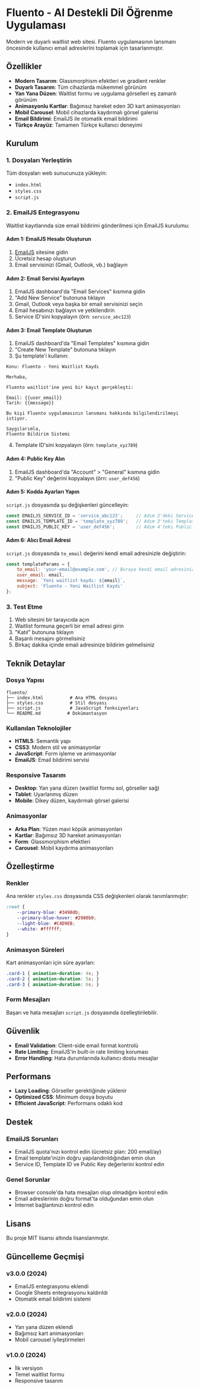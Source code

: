 # Fluento - AI Destekli Dil Öğrenme Uygulaması

Modern ve duyarlı waitlist web sitesi. Fluento uygulamasının lansmanı öncesinde kullanıcı email adreslerini toplamak için tasarlanmıştır.

## Özellikler

- **Modern Tasarım**: Glassmorphism efektleri ve gradient renkler
- **Duyarlı Tasarım**: Tüm cihazlarda mükemmel görünüm
- **Yan Yana Düzen**: Waitlist formu ve uygulama görselleri eş zamanlı görünüm
- **Animasyonlu Kartlar**: Bağımsız hareket eden 3D kart animasyonları
- **Mobil Carousel**: Mobil cihazlarda kaydırmalı görsel galerisi
- **Email Bildirimi**: EmailJS ile otomatik email bildirimi
- **Türkçe Arayüz**: Tamamen Türkçe kullanıcı deneyimi

## Kurulum

### 1. Dosyaları Yerleştirin

Tüm dosyaları web sunucunuza yükleyin:
- `index.html`
- `styles.css`
- `script.js`

### 2. EmailJS Entegrasyonu

Waitlist kayıtlarında size email bildirimi gönderilmesi için EmailJS kurulumu:

#### Adım 1: EmailJS Hesabı Oluşturun
1. [EmailJS](https://www.emailjs.com/) sitesine gidin
2. Ücretsiz hesap oluşturun
3. Email servisinizi (Gmail, Outlook, vb.) bağlayın

#### Adım 2: Email Servisi Ayarlayın
1. EmailJS dashboard'da "Email Services" kısmına gidin
2. "Add New Service" butonuna tıklayın
3. Gmail, Outlook veya başka bir email servisinizi seçin
4. Email hesabınızı bağlayın ve yetkilendirin
5. Service ID'sini kopyalayın (örn: `service_abc123`)

#### Adım 3: Email Template Oluşturun
1. EmailJS dashboard'da "Email Templates" kısmına gidin
2. "Create New Template" butonuna tıklayın
3. Şu template'i kullanın:

```
Konu: Fluento - Yeni Waitlist Kaydı

Merhaba,

Fluento waitlist'ine yeni bir kayıt gerçekleşti:

Email: {{user_email}}
Tarih: {{message}}

Bu kişi Fluento uygulamasının lansmanı hakkında bilgilendirilmeyi istiyor.

Saygılarımla,
Fluento Bildirim Sistemi
```

4. Template ID'sini kopyalayın (örn: `template_xyz789`)

#### Adım 4: Public Key Alın
1. EmailJS dashboard'da "Account" > "General" kısmına gidin
2. "Public Key" değerini kopyalayın (örn: `user_def456`)

#### Adım 5: Kodda Ayarları Yapın
`script.js` dosyasında şu değişkenleri güncelleyin:

```javascript
const EMAILJS_SERVICE_ID = 'service_abc123';     // Adım 2'deki Service ID
const EMAILJS_TEMPLATE_ID = 'template_xyz789';   // Adım 3'teki Template ID
const EMAILJS_PUBLIC_KEY = 'user_def456';        // Adım 4'teki Public Key
```

#### Adım 6: Alıcı Email Adresi
`script.js` dosyasında `to_email` değerini kendi email adresinizle değiştirin:

```javascript
const templateParams = {
    to_email: 'your-email@example.com', // Buraya kendi email adresinizi yazın
    user_email: email,
    message: `Yeni waitlist kaydı: ${email}`,
    subject: 'Fluento - Yeni Waitlist Kaydı'
};
```

### 3. Test Etme

1. Web sitesini bir tarayıcıda açın
2. Waitlist formuna geçerli bir email adresi girin
3. "Katıl" butonuna tıklayın
4. Başarılı mesajını görmelisiniz
5. Birkaç dakika içinde email adresinize bildirim gelmelisiniz

## Teknik Detaylar

### Dosya Yapısı
```
fluento/
├── index.html          # Ana HTML dosyası
├── styles.css          # Stil dosyası
├── script.js           # JavaScript fonksiyonları
└── README.md          # Dokümantasyon
```

### Kullanılan Teknolojiler
- **HTML5**: Semantik yapı
- **CSS3**: Modern stil ve animasyonlar
- **JavaScript**: Form işleme ve animasyonlar
- **EmailJS**: Email bildirimi servisi

### Responsive Tasarım
- **Desktop**: Yan yana düzen (waitlist formu sol, görseller sağ)
- **Tablet**: Uyarlanmış düzen
- **Mobile**: Dikey düzen, kaydırmalı görsel galerisi

### Animasyonlar
- **Arka Plan**: Yüzen mavi köpük animasyonları
- **Kartlar**: Bağımsız 3D hareket animasyonları
- **Form**: Glassmorphism efektleri
- **Carousel**: Mobil kaydırma animasyonları

## Özelleştirme

### Renkler
Ana renkler `styles.css` dosyasında CSS değişkenleri olarak tanımlanmıştır:

```css
:root {
    --primary-blue: #3498db;
    --primary-blue-hover: #2980b9;
    --light-blue: #C4D9EB;
    --white: #ffffff;
}
```

### Animasyon Süreleri
Kart animasyonları için süre ayarları:

```css
.card-1 { animation-duration: 4s; }
.card-2 { animation-duration: 5s; }
.card-3 { animation-duration: 6s; }
```

### Form Mesajları
Başarı ve hata mesajları `script.js` dosyasında özelleştirilebilir.

## Güvenlik

- **Email Validation**: Client-side email format kontrolü
- **Rate Limiting**: EmailJS'in built-in rate limiting koruması
- **Error Handling**: Hata durumlarında kullanıcı dostu mesajlar

## Performans

- **Lazy Loading**: Görseller gerektiğinde yüklenir
- **Optimized CSS**: Minimum dosya boyutu
- **Efficient JavaScript**: Performans odaklı kod

## Destek

### EmailJS Sorunları
- EmailJS quota'nızı kontrol edin (ücretsiz plan: 200 email/ay)
- Email template'inizin doğru yapılandırıldığından emin olun
- Service ID, Template ID ve Public Key değerlerini kontrol edin

### Genel Sorunlar
- Browser console'da hata mesajları olup olmadığını kontrol edin
- Email adreslerinin doğru format'ta olduğundan emin olun
- İnternet bağlantınızı kontrol edin

## Lisans

Bu proje MIT lisansı altında lisanslanmıştır.

## Güncelleme Geçmişi

### v3.0.0 (2024)
- EmailJS entegrasyonu eklendi
- Google Sheets entegrasyonu kaldırıldı
- Otomatik email bildirimi sistemi

### v2.0.0 (2024)
- Yan yana düzen eklendi
- Bağımsız kart animasyonları
- Mobil carousel iyileştirmeleri

### v1.0.0 (2024)
- İlk versiyon
- Temel waitlist formu
- Responsive tasarım 